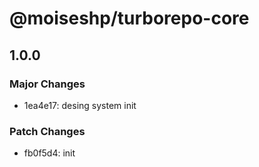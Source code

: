 # @moiseshp/turborepo-core

## 1.0.0

### Major Changes

- 1ea4e17: desing system init

### Patch Changes

- fb0f5d4: init
